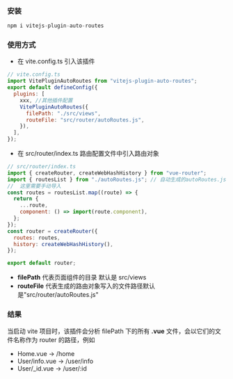 ### 安装

```js
npm i vitejs-plugin-auto-routes
```

### 使用方式

- 在 vite.config.ts 引入该插件

```js
// vite.config.ts
import VitePluginAutoRoutes from "vitejs-plugin-auto-routes";
export default defineConfig({
  plugins: [
    xxx, //其他插件配置
    VitePluginAutoRoutes({
      filePath: "./src/views",
      routeFile: "src/router/autoRoutes.js",
    }),
  ],
});
```

- 在 src/router/index.ts 路由配置文件中引入路由对象

```js
// src/router/index.ts
import { createRouter, createWebHashHistory } from "vue-router";
import { routesList } from "./autoRoutes.js"; // 自动生成的autoRoutes.js
//  这里需要手动导入
const routes = routesList.map((route) => {
  return {
    ...route,
    component: () => import(route.component),
  };
});
const router = createRouter({
  routes: routes,
  history: createWebHashHistory(),
});

export default router;
```

- **filePath** 代表页面组件的目录 默认是 src/views
- **routeFile** 代表生成的路由对象写入的文件路径默认是"src/router/autoRoutes.js"

### 结果

当启动 vite 项目时，该插件会分析 filePath 下的所有 **.vue** 文件，会以它们的文件名称作为 router 的路径，例如

- Home.vue -> /home
- User/info.vue -> /user/info
- User/\_id.vue -> /user/:id
